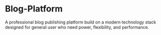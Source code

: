 # Blog-Platform
A professional blog publishing platform build on a modern technology stack designed for general user who need power, flexibility, and performance.
